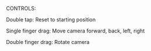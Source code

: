 CONTROLS:

Double tap: Reset to starting position

Single finger drag: Move camera forward, back, left, right

Double finger drag: Rotate camera